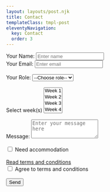 ```yaml
---
layout: layouts/post.njk
title: Contact
templateClass: tmpl-post
eleventyNavigation:
  key: Contact
  order: 3
---
```


<div class="container md-5">
    <div class="row">
        <div class="col-md-8">
            <form class="form-check" name="contact" method="POST" data-netlify="true" onsubmit="valid()" >
                <div class="form-group"> 
                    <label for="name" class="form-label">Your Name: </label> 
                    <input class="form-control" type="text" name="name" id="name" placeholder="Enter name" required />
                </div>
                <div class="form-group">  
                    <label for="email" class="form-label">Your Email: </label>
                    <input class="form-control" type="email" name="email" id="email" placeholder="Enter email"  required />
                </div>
                <br>
                <div class="form-group">
                    <label>Your Role: <select class="form-control" name="role[]" required  >
                    <option value="">--Choose role--</option>
                    <option value="leader">Leader</option>
                    <option value="follower">Follower</option>
                    </select></label>
                </div>
                <br>
                <div class="form-group">
                    <label class="form-label" for="exampleFormControlSelect1">Select week(s)</label>
                        <select  class="form-control" id="exampleFormControlSelect1" multiple required>
                            <option>Week 1</option>
                            <option>Week 2</option>
                            <option>Week 3</option>
                            <option>Week 4</option>
                        </select>
                </div>
                <br>
                <div class="form-group">
                    <label for="Textarea1" class="form-label">Message: </label>
                    <textarea class="form-control" id="Textarea1" rows="3"  name="message" placeholder="Enter your message here"></textarea>
                </div>
                <br>
                <div class="form-check">
                    <input type="checkbox" class="form-check-input" id="Check1" >
                    <label class="form-check-label " for="Check1">Need accommodation</label>
                </div>
                <br>
                <a href="/" target="_blank">Read terms and conditions</a>
                <div class="form-check">
                    <input type="checkbox" class="form-check-input" id="Check2" required>
                    <label class="form-check-label " for="Check2">Agree to terms and conditions </label>
                </div>
                <br>
                <button id="formSubmit"class="btn btn-primary " type="submit">Send</button>
            </form>
        </div>
    </div>
</div>

